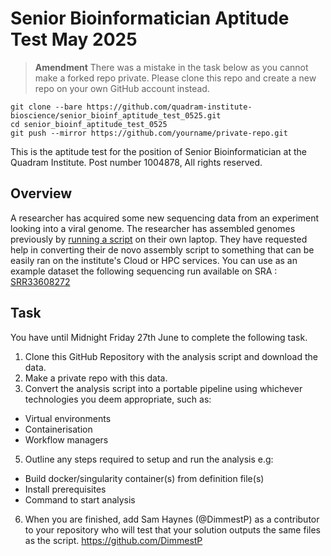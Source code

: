 # Senior Bioinformatician Aptitude Test May 2025
 > **Amendment** There was a mistake in the task below as you cannot make a forked repo private. Please clone this repo and create a new repo on your own GitHub account instead.
```
git clone --bare https://github.com/quadram-institute-bioscience/senior_bioinf_aptitude_test_0525.git
cd senior_bioinf_aptitude_test_0525
git push --mirror https://github.com/yourname/private-repo.git
```
 
This is the aptitude test for the position of Senior Bioinformatician at the Quadram Institute. Post number 1004878,
All rights reserved.
## Overview
A researcher has acquired some new sequencing data from an experiment looking into a viral genome.
The researcher has assembled genomes previously by [running a script](assembly-script.sh) on their own laptop.
They have requested help in converting their de novo assembly script to something that can be easily ran on the institute's Cloud or HPC services.
You can use as an example dataset the following sequencing run available on SRA : [SRR33608272](https://trace.ncbi.nlm.nih.gov/Traces/?view=run_browser&acc=SRR33608272&display=metadata) 
## Task
You have until Midnight Friday 27th June to complete the following task.
1)	Clone this GitHub Repository with the analysis script and download the data.
3)	Make a private repo with this data.
4)	Convert the analysis script into a portable pipeline using whichever technologies you deem appropriate, such as:
- Virtual environments
- Containerisation
- Workflow managers
5)	Outline any steps required to setup and run the analysis e.g:
- Build docker/singularity container(s) from definition file(s)
- Install prerequisites
- Command to start analysis
6)	When you are finished, add Sam Haynes (@DimmestP) as a contributor to your repository who will test that your solution outputs the same files as the script. https://github.com/DimmestP
